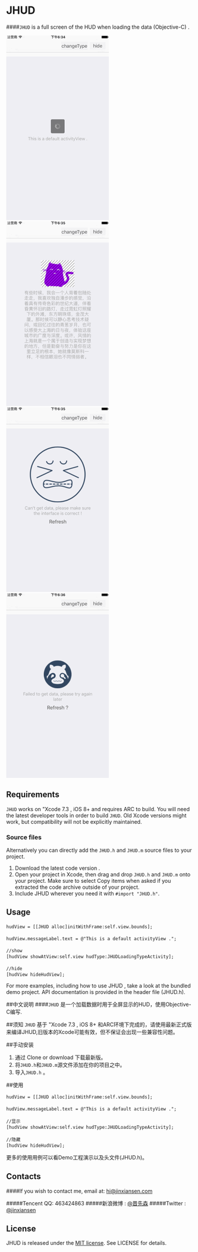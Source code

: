 # JHUD

####`JHUD` is a full screen of the HUD when loading the data (Objective-C) .


 ![](gif/01.gif) 
 ![](gif/02.gif)
 ![](gif/3.gif)
 ![](gif/4.gif)


## Requirements

`JHUD` works on "Xcode 7.3 , iOS 8+  and requires ARC to build. 
You will need the latest developer tools in order to build `JHUD`. Old Xcode versions might work, but compatibility will not be explicitly maintained.

### Source files

Alternatively you can directly add the `JHUD.h` and `JHUD.m` source files to your project.

1. Download the latest code version .
2. Open your project in Xcode, then drag and drop `JHUD.h` and `JHUD.m` onto your project. Make sure to select Copy items when asked if you extracted the code archive outside of your project.
3. Include JHUD wherever you need it with `#import "JHUD.h"`.



## Usage

```
hudView = [[JHUD alloc]initWithFrame:self.view.bounds];

hudView.messageLabel.text = @"This is a default activityView .";

//show
[hudView showAtView:self.view hudType:JHUDLoadingTypeActivity];

//hide 
[hudView hideHudView];

```

For more examples, including how to use JHUD , take a look at the bundled demo project. API documentation is provided in the header file (JHUD.h).


##中文说明
####`JHUD` 是一个加载数据时用于全屏显示的HUD，使用Objective-C编写.

##须知
`JHUD` 基于 "Xcode 7.3 , iOS 8+ 和ARC环境下完成的，请使用最新正式版来编译JHUD,旧版本的Xcode可能有效，但不保证会出现一些兼容性问题。

##手动安装
1. 通过 Clone or download 下载最新版。
2. 将`JHUD.h`和`JHUD.m`源文件添加在你的项目之中。
3. 导入`JHUD.h` 。

##使用

```
hudView = [[JHUD alloc]initWithFrame:self.view.bounds];

hudView.messageLabel.text = @"This is a default activityView .";

//显示
[hudView showAtView:self.view hudType:JHUDLoadingTypeActivity];

//隐藏 
[hudView hideHudView];

```

更多的使用用例可以看Demo工程演示以及头文件(JHUD.h)。


## Contacts

####If you wish to contact me, email at: hi@jinxiansen.com

#####Tencent QQ: 463424863
#####新浪微博 : [@晋先森](http://weibo.com/3205872327/)
#####Twitter : [@jinxiansen](https://twitter.com/jinxiansen)

## License

JHUD is released under the [MIT license](LICENSE). See LICENSE for details.